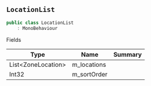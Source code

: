 ## `LocationList`

```csharp
public class LocationList
    : MonoBehaviour

```

Fields

| Type | Name | Summary | 
| --- | --- | --- | 
| List&lt;ZoneLocation&gt; | m_locations |  | 
| Int32 | m_sortOrder |  | 


